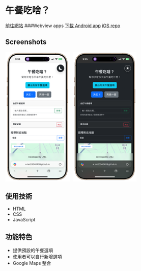 # 午餐吃啥？

[前往網站](https://ian20040409.github.io/Lunch-Navigator-web-2025/)
###Webview apps
[下載 Android app](https://github.com/ian20040409/Lunch-Navigator-web-2025/raw/refs/heads/main/app-release.apk) 
[iOS repo](https://github.com/ian20040409/Lunch-webview-swift)

## Screenshots

<div style="display: flex; gap: 10px;">
  <img src="https://raw.githubusercontent.com/ian20040409/Lunch-Navigator-web-2025/refs/heads/main/readme_pic/1.PNG" width="40%">
  <img src="https://raw.githubusercontent.com/ian20040409/Lunch-Navigator-web-2025/refs/heads/main/readme_pic/2.PNG" width="40%">
</div>

## 使用技術

- HTML  
- CSS  
- JavaScript  

## 功能特色

- 提供預設的午餐選項  
- 使用者可以自行新增選項  
- Google Maps 整合
